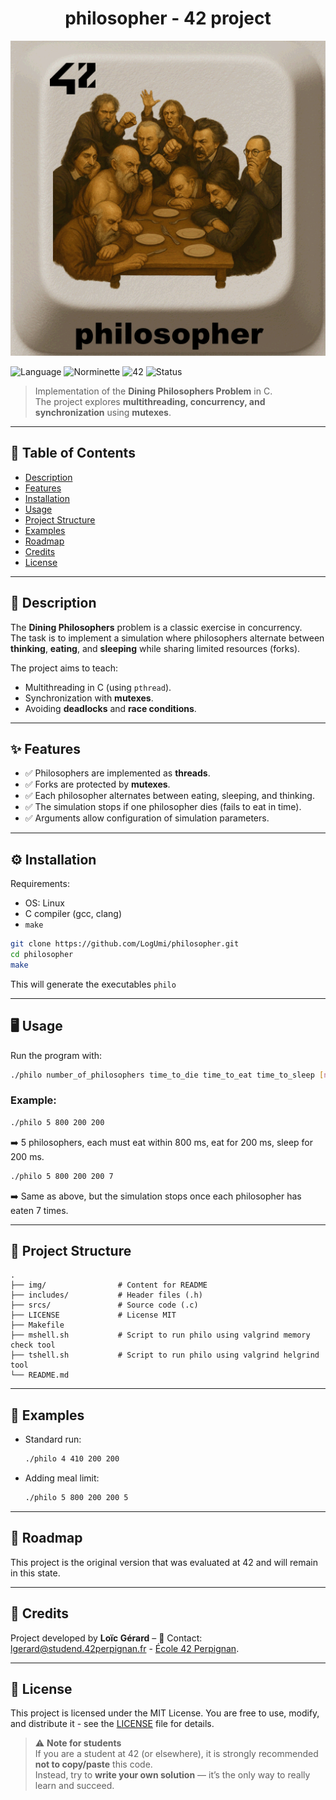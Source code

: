 <div align="center">
  <h1>philosopher - 42 project</h1>
  <img src="./img/philosopher.png"  />
  <br>
</div>

![Language](https://img.shields.io/badge/language-C-blue)
![Norminette](https://img.shields.io/badge/norminette-passed-brightgreen)
![42](https://img.shields.io/badge/school-42-black)
![Status](https://img.shields.io/badge/status-completed-brightgreen)

> Implementation of the **Dining Philosophers Problem** in C.  
> The project explores **multithreading, concurrency, and synchronization** using **mutexes**. 

---

## 📖 Table of Contents
- [Description](#-description)
- [Features](#-features)
- [Installation](#%EF%B8%8F-installation)
- [Usage](#-usage)
- [Project Structure](#-project-structure)
- [Examples](#-examples)
- [Roadmap](#-roadmap)
- [Credits](#-credits)
- [License](#-license)

---

## 📝 Description
The **Dining Philosophers** problem is a classic exercise in concurrency.  
The task is to implement a simulation where philosophers alternate between **thinking**, **eating**, and **sleeping** while sharing limited resources (forks).  

The project aims to teach:  
- Multithreading in C (using `pthread`).  
- Synchronization with **mutexes**.  
- Avoiding **deadlocks** and **race conditions**.  

---

## ✨ Features
- ✅ Philosophers are implemented as **threads**.  
- ✅ Forks are protected by **mutexes**.  
- ✅ Each philosopher alternates between eating, sleeping, and thinking.  
- ✅ The simulation stops if one philosopher dies (fails to eat in time).  
- ✅ Arguments allow configuration of simulation parameters.  

---

## ⚙️ Installation
Requirements:  
- OS: Linux 
- C compiler (gcc, clang)  
- `make`

```bash
git clone https://github.com/LogUmi/philosopher.git
cd philosopher
make
```

This will generate the executables `philo`

---

## 🖥 Usage
Run the program with:  

```bash
./philo number_of_philosophers time_to_die time_to_eat time_to_sleep [number_of_times_each_philosopher_must_eat]
```

### Example:
```bash
./philo 5 800 200 200
```
➡️ 5 philosophers, each must eat within 800 ms, eat for 200 ms, sleep for 200 ms.  

```bash
./philo 5 800 200 200 7
```
➡️ Same as above, but the simulation stops once each philosopher has eaten 7 times.  

---

## 📂 Project Structure

```
.
├── img/                # Content for README
├── includes/           # Header files (.h)
├── srcs/               # Source code (.c)
├── LICENSE			    # License MIT
├── Makefile
├── mshell.sh			# Script to run philo using valgrind memory check tool
├── tshell.sh			# Script to run philo using valgrind helgrind tool
└── README.md
```

---

## 🔎 Examples
- Standard run:  
  ```bash
  ./philo 4 410 200 200
  ```
- Adding meal limit:  
  ```bash
  ./philo 5 800 200 200 5
  ```

---

## 🚀 Roadmap
This project is the original version that was evaluated at 42 and will remain in this state.  

---

## 👤 Credits
Project developed by **Loïc Gérard** – 📧 Contact: lgerard@studend.42perpignan.fr - [École 42 Perpignan](https://42perpignan.fr).

---

## 📜 License
This project is licensed under the MIT License. You are free to use, modify, and distribute it - see the [LICENSE](./LICENSE) file for details.

> ⚠️ **Note for students**  
> If you are a student at 42 (or elsewhere), it is strongly recommended **not to copy/paste** this code.  
> Instead, try to **write your own solution** — it’s the only way to really learn and succeed.